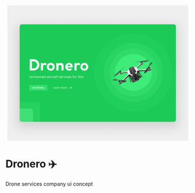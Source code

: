 ![](https://raw.githubusercontent.com/Inffinite/Dronero/main/src/assets/pic1.png)

# Dronero :airplane:

Drone services company ui concept


